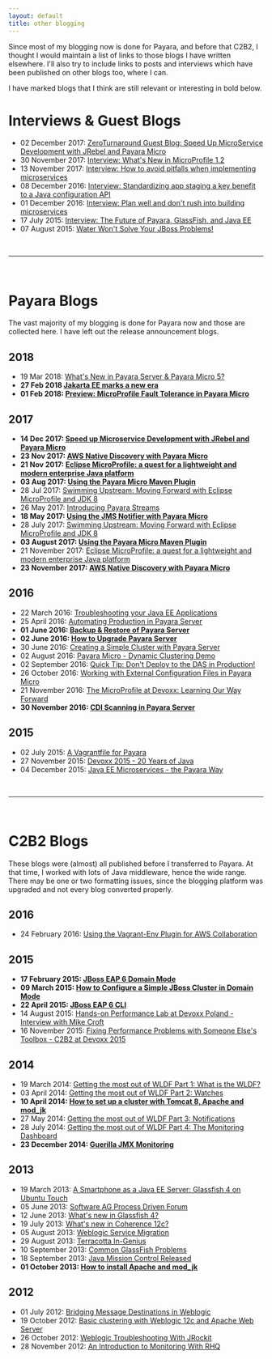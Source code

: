 ```yaml
---
layout: default
title: other blogging
---
```



Since most of my blogging now is done for Payara, and before that C2B2, I thought I would maintain a list of links to those blogs I have written elsewhere. I'll also try to include links to posts and interviews which have been published on other blogs too, where I can.

I have marked blogs that I think are still relevant or interesting in bold below.

# Interviews & Guest Blogs
* 02 December 2017: [ZeroTurnaround Guest Blog: Speed Up MicroService Development with JRebel and Payara Micro](https://zeroturnaround.com/rebellabs/speed-up-microservice-development-with-jrebel-and-payara-micro/)
* 30 November 2017: [Interview: What's New in MicroProfile 1.2](https://www.infoq.com/news/2017/11/whats-new-in-microprofile-1-2)
* 13 November 2017: [Interview: How to avoid pitfalls when implementing microservices](http://searchmicroservices.techtarget.com/feature/How-to-avoid-pitfalls-when-implementing-microservices)
* 08 December 2016: [Interview: Standardizing app staging a key benefit to a Java configuration API](http://www.theserverside.com/video/Standardizing-app-staging-a-key-benefit-to-a-Java-configuration-API)
* 01 December 2016: [Interview: Plan well and don't rush into building microservices](http://searchmicroservices.techtarget.com/video/Plan-well-and-dont-rush-into-building-microservices-Java-pro-says)
* 17 July 2015: [Interview: The Future of Payara, GlassFish, and Java EE](https://www.voxxed.com/2015/08/interview-the-future-of-payara-glassfish-and-java-ee/)
* 07 August 2015: [Water Won't Solve Your JBoss Problems!](https://www.voxxed.com/2015/08/water-wont-solve-your-jboss-problems/)

&nbsp;

----  

&nbsp;

# Payara Blogs
The vast majority of my blogging is done for Payara now and those are collected here. I have left out the release announcement blogs.

## 2018
* 19 Mar 2018: [What's New in Payara Server & Payara Micro 5?](http://blog.payara.fish/whats-new-in-payara-server-payara-micro-5)
* **27 Feb 2018 [Jakarta EE marks a new era](http://blog.payara.fish/jakarta-ee-marks-a-new-era)**
* **01 Feb 2018: [Preview: MicroProfile Fault Tolerance in Payara Micro](http://blog.payara.fish/preview-microprofile-fault-tolerance-in-payara-micro)**

## 2017
* **14 Dec 2017: [Speed up Microservice Development with JRebel and Payara Micro](http://blog.payara.fish/speed-up-microservice-development-with-jrebel-and-payara-micro)**
* **23 Nov 2017: [AWS Native Discovery with Payara Micro](http://blog.payara.fish/aws-native-discovery-with-payara-micro)**
* **21 Nov 2017: [Eclipse MicroProfile: a quest for a lightweight and modern enterprise Java platform](http://blog.payara.fish/eclipse-microprofile-a-quest-for-a-lightweight-and-modern-enterprise-java-platform)**
* **03 Aug 2017: [Using the Payara Micro Maven Plugin](http://blog.payara.fish/using-the-payara-micro-maven-plugin)**
* 28 Jul 2017: [Swimming Upstream: Moving Forward with Eclipse MicroProfile and JDK 8](http://blog.payara.fish/swimming-upstream-moving-forward-with-eclipse-microprofile-and-jdk-8)
* 26 May 2017: [Introducing Payara Streams](http://blog.payara.fish/introducing-payara-server-streams)
* **18 May 2017: [Using the JMS Notifier with Payara Micro](http://blog.payara.fish/using-the-jms-notifier-with-payara-micro)**
* 28 July 2017: [Swimming Upstream: Moving Forward with Eclipse MicroProfile and JDK 8](http://blog.payara.fish/swimming-upstream-moving-forward-with-eclipse-microprofile-and-jdk-8)
* **03 August 2017: [Using the Payara Micro Maven Plugin](http://blog.payara.fish/using-the-payara-micro-maven-plugin)**
* 21 November 2017: [Eclipse MicroProfile: a quest for a lightweight and modern enterprise Java platform](http://blog.payara.fish/eclipse-microprofile-a-quest-for-a-lightweight-and-modern-enterprise-java-platform)
* **23 November 2017: [AWS Native Discovery with Payara Micro](http://blog.payara.fish/aws-native-discovery-with-payara-micro)**

## 2016
* 22 March 2016: [Troubleshooting your Java EE Applications](http://blog.payara.fish/troubleshooting-your-java-ee-applications)
* 25 April 2016: [Automating Production in Payara Server](http://blog.payara.fish/automating-production-in-payara-server)
* **01 June 2016: [Backup & Restore of Payara Server](http://blog.payara.fish/backup-restore-of-payara-server)**
* **02 June 2016: [How to Upgrade Payara Server](http://blog.payara.fish/how-to-upgrade-payara-server)**
* 30 June 2016: [Creating a Simple Cluster with Payara Server](http://blog.payara.fish/creating-a-simple-cluster-with-payara-server)
* 02 August 2016: [Payara Micro - Dynamic Clustering Demo](http://blog.payara.fish/payara-micro-dynamic-clustering-demo)
* 02 September 2016: [Quick Tip: Don't Deploy to the DAS in Production!](http://blog.payara.fish/payara-server-in-production-quick-tip)
* 26 October 2016: [Working with External Configuration Files in Payara Micro](http://blog.payara.fish/working-with-external-configuration-files-in-payara-micro)
* 21 November 2016: [The MicroProfile at Devoxx: Learning Our Way Forward](http://blog.payara.fish/the-microprofile-at-devoxx-learning-our-way-forward)
* **30 November 2016: [CDI Scanning in Payara Server](http://blog.payara.fish/cdi-scanning-in-payara-server)**

## 2015
* 02 July 2015: [A Vagrantfile for Payara](http://blog.payara.fish/a-vagrantfile-for-payara-server)
* 27 November 2015: [Devoxx 2015 - 20 Years of Java](http://blog.payara.fish/devoxx-2015-20-years-of-java)
* 04 December 2015: [Java EE Microservices - the Payara Way](http://blog.payara.fish/java-ee-microservices-the-payara-way)

&nbsp;

----  

&nbsp;

# C2B2 Blogs
These blogs were (almost) all published before I transferred to Payara. At that time, I worked with lots of Java middleware, hence the wide range. There may be one or two formatting issues, since the blogging platform was upgraded and not every blog converted properly.

## 2016
* 24 February 2016: [Using the Vagrant-Env Plugin for AWS Collaboration](http://blog.c2b2.co.uk/middleware-blog/using-vagrant-env-plugin-for-aws.php)

## 2015
* **17 February 2015: [JBoss EAP 6 Domain Mode](http://blog.c2b2.co.uk/middleware-blog/jboss-eap-6-domain-mode.php)**
* **09 March 2015: [How to Configure a Simple JBoss Cluster in Domain Mode](hhttp://blog.c2b2.co.uk/middleware-blog/how-to-configure-a-simple-jboss-cluster-in-domain-mode.php)**
* **22 April 2015: [JBoss EAP 6 CLI](http://blog.c2b2.co.uk/middleware-blog/jboss-eap-6-cli.php)**
* 14 August 2015: [Hands-on Performance Lab at Devoxx Poland - Interview with Mike Croft](http://blog.c2b2.co.uk/middleware-blog/mike-croft-at-devoxx-poland.php)
* 16 November 2015: [Fixing Performance Problems with Someone Else's Toolbox - C2B2 at Devoxx 2015](http://blog.c2b2.co.uk/middleware-blog/fixing-performance-problems-with.php)

## 2014
* 19 March 2014: [Getting the most out of WLDF Part 1: What is the WLDF?](http://blog.c2b2.co.uk/middleware-blog/getting-most-out-of-wldf-part-1-what-is.php)
* 03 April 2014: [Getting the most out of WLDF Part 2: Watches](http://blog.c2b2.co.uk/middleware-blog/getting-most-out-of-wldf-part-2-watches.php)
* **10 April 2014: [How to set up a cluster with Tomcat 8, Apache and mod_jk](http://blog.c2b2.co.uk/middleware-blog/how-to-set-up-cluster-with-tomcat-8.php)**
* 27 May 2014: [Getting the most out of WLDF Part 3: Notifications](http://blog.c2b2.co.uk/middleware-blog/getting-most-out-of-wldf-part-3.php)
* 28 July 2014: [Getting the most out of WLDF Part 4: The Monitoring Dashboard](http://blog.c2b2.co.uk/middleware-blog/getting-most-out-of-wldf-part-4.php)
* **23 December 2014: [Guerilla JMX Monitoring](http://blog.c2b2.co.uk/middleware-blog/guerilla-jmx-monitoring.php)**

## 2013
* 19 March 2013: [A Smartphone as a Java EE Server: Glassfish 4 on Ubuntu Touch](http://blog.c2b2.co.uk/middleware-blog/a-smartphone-as-jee-server-glassfish-on.php)
* 05 June 2013: [Software AG Process Driven Forum](http://blog.c2b2.co.uk/middleware-blog/software-ag-process-driven-forum.php)
* 12 June 2013: [What's new in Glassfish 4?](http://blog.c2b2.co.uk/middleware-blog/whats-new-in-glassfish-4.php)
* 19 July 2013: [What's new in Coherence 12c?](http://blog.c2b2.co.uk/middleware-blog/whats-new-in-coherence-12c.php)
* 05 August 2013: [Weblogic Service Migration](http://blog.c2b2.co.uk/middleware-blog/weblogic-service-migration.php)
* 29 August 2013: [Terracotta In-Genius](http://blog.c2b2.co.uk/middleware-blog/terracotta-in-genius.php)
* 10 September 2013: [Common GlassFish Problems](http://blog.c2b2.co.uk/middleware-blog/common-glassfish-problems.php)
* 18 September 2013: [Java Mission Control Released](http://blog.c2b2.co.uk/middleware-blog/java-mission-control-released.php)
* **01 October 2013: [How to install Apache and mod\_jk](http://blog.c2b2.co.uk/middleware-blog/how-to-install-apache-and-modjk.php)**

## 2012
* 01 July 2012: [Bridging Message Destinations in Weblogic](http://blog.c2b2.co.uk/middleware-blog/bridging-message-destinations-in.php)
* 19 October 2012: [Basic clustering with Weblogic 12c and Apache Web Server](http://blog.c2b2.co.uk/middleware-blog/basic-clustering-with-weblogic-12c-and.php)
* 26 October 2012: [Weblogic Troubleshooting With JRockit](http://blog.c2b2.co.uk/middleware-blog/weblogic-troubleshooting-with-jrockit.php)
* 28 November 2012: [An Introduction to Monitoring With RHQ](http://blog.c2b2.co.uk/middleware-blog/an-introduction-to-monitoring-with-rhq.php)

